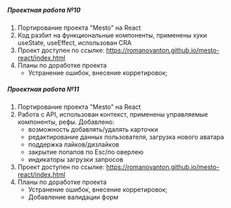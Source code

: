 ##### _Проектная работа №10_
1. Портирование проекта "Mesto" на React
2. Код разбит на функциональные компоненты, применены хуки useState, useEffect, использован CRA
2. Проект доступен по ссылке: https://romanovanton.github.io/mesto-react/index.html
3. Планы по доработке проекта
   - Устранение ошибок, внесение корретировок;

##### _Проектная работа №11_
1. Портирование проекта "Mesto" на React
2. Работа с API, использован контекст, применены управляемые компоненты, рефы. Добавлено:
   - возможность добавлять/удалять карточки
   - редактирование данных пользователя, загрузка нового аватара 
   - поддержка лайков/дизлайков
   - закрытие попапов по Esc/по оверлею 
   - индикаторы загрузки запросов
3. Проект доступен по ссылке: https://romanovanton.github.io/mesto-react/index.html
4. Планы по доработке проекта
   - Устранение ошибок, внесение корретировок;
   - Добавление валидации форм